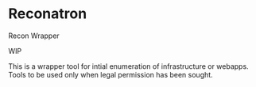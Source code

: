 # Reconatron
Recon Wrapper

WIP

This is a wrapper tool for intial enumeration of infrastructure or webapps. Tools to be used only when legal permission has been sought.

